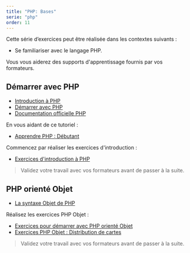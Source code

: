 ```yaml
---
title: "PHP: Bases"
serie: "php"
order: 11
---
```


Cette série d’exercices peut être réalisée dans les contextes suivants :

- Se familiariser avec le langage PHP.

Vous vous aiderez des supports d'apprentissage fournis par vos formateurs.

## Démarrer avec PHP 

- [Introduction à PHP](https://devoldere.net/ressources/php/PHP%201A%20-%20Introduction%20-%20MD%20v2.0.1.pdf)
- [Démarrer avec PHP](https://devoldere.net/ressources/php/PHP%201C%20-%20Bases%20-%20MD%20v2.0.1.pdf) 
- [Documentation officielle PHP](http://php.net)

En vous aidant de ce tutoriel : 

- [Apprendre PHP : Débutant](https://www.ionos.fr/digitalguide/sites-internet/creation-de-sites-internet/apprendre-php/)

Commencez par réaliser les exercices d'introduction : 

- [Exercices d'introduction à PHP](https://devoldere.net/ressources/php/Php%2000%20-%20Exercices%20-%20MD%20v2.0.2.pdf) 

> Validez votre travail avec vos formateurs avant de passer à la suite.

## PHP orienté Objet 

- [La syntaxe Objet de PHP](https://devoldere.net/ressources/php/Php%20-%20Objet-%20Syntaxe%20-%20MD%20v2.0.0.pdf)

Réalisez les exercices PHP Objet : 

- [Exercices pour démarrer avec PHP orienté Objet ](https://devoldere.net/ressources/php/Php%20-%20Objet%20-%20Exercices%20-%20MD%20v2.0.0.pdf)
- [Exercices PHP Objet : Distribution de cartes](https://devoldere.net/ressources/php/Php%20-%20Objet%20-%20Exercices%20Cartes%20-%20MD%20v2.0.0.pdf)

> Validez votre travail avec vos formateurs avant de passer à la suite.
